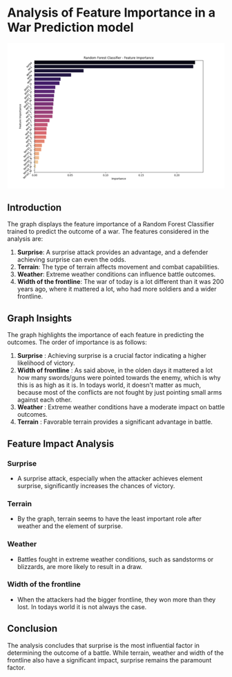 # Analysis of Feature Importance in a War Prediction model

![Feature Importance.png](Feature%20Importance.png)

## Introduction
The graph displays the feature importance of a Random Forest Classifier trained to predict the outcome of a war. The features considered in the analysis are:
1. **Surprise**: A surprise attack provides an advantage, and a defender achieving surprise can even the odds.
2. **Terrain**: The type of terrain affects movement and combat capabilities.
3. **Weather**: Extreme weather conditions can influence battle outcomes.
3. **Width of the frontline**: The war of today is a lot different than it  was 200 years ago, where it mattered a lot, who had 
more soldiers and a wider frontline. 

## Graph Insights
The graph highlights the importance of each feature in predicting the outcomes. The order of importance is as follows:
1. **Surprise** : Achieving surprise is a crucial factor indicating a higher likelihood of victory.
2. **Width of frontline** : As said above, in the olden days it mattered a lot how many swords/guns were pointed towards the enemy,
which is why this is as high as it is. In todays world, it doesn't matter as much, because most of the conflicts are not fought by
just pointing small arms against each other.
2. **Weather** : Extreme weather conditions have a moderate impact on battle outcomes.
3. **Terrain** : Favorable terrain provides a significant advantage in battle.

## Feature Impact Analysis
### Surprise
- A surprise attack, especially when the attacker achieves element surprise, significantly increases the chances of victory.

### Terrain
- By the graph, terrain seems to have the least important role after weather and the element of surprise.

### Weather
- Battles fought in extreme weather conditions, such as sandstorms or blizzards, are more likely to result in a draw.

### Width of the frontline
- When the attackers had the bigger frontline, they won more than they lost. In todays world it is not always the case.

## Conclusion
The analysis concludes that surprise is the most influential factor in determining the outcome of a battle. While terrain, weather and width of the frontline also have a significant impact, surprise remains the paramount factor.
